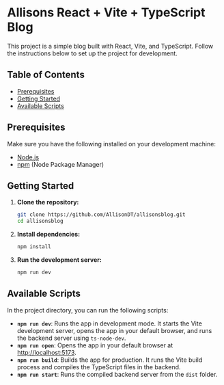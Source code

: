 # Allisons React + Vite + TypeScript Blog

This project is a simple blog built with React, Vite, and TypeScript. Follow the instructions below to set up the project for development.

## Table of Contents

- [Prerequisites](#prerequisites)
- [Getting Started](#getting-started)
- [Available Scripts](#available-scripts)

## Prerequisites

Make sure you have the following installed on your development machine:

- [Node.js](https://nodejs.org/en/download/)
- [npm](https://www.npmjs.com/get-npm) (Node Package Manager)

## Getting Started

1. **Clone the repository:**

   ```bash
   git clone https://github.com/AllisonDT/allisonsblog.git
   cd allisonsblog

   ```

2. **Install dependencies:**

   ```bash
   npm install

   ```

3. **Run the development server:**

   ```bash
   npm run dev
   ```

## Available Scripts

In the project directory, you can run the following scripts:

- **`npm run dev`**: Runs the app in development mode. It starts the Vite development server, opens the app in your default browser, and runs the backend server using `ts-node-dev`.
- **`npm run open`**: Opens the app in your default browser at [http://localhost:5173](http://localhost:5173).
- **`npm run build`**: Builds the app for production. It runs the Vite build process and compiles the TypeScript files in the backend.
- **`npm run start`**: Runs the compiled backend server from the `dist` folder.

